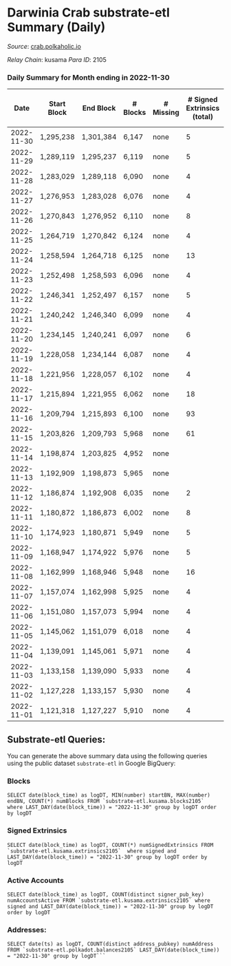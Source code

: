 # Darwinia Crab substrate-etl Summary (Daily)

_Source_: [crab.polkaholic.io](https://crab.polkaholic.io)

*Relay Chain*: kusama
*Para ID*: 2105



### Daily Summary for Month ending in 2022-11-30


| Date | Start Block | End Block | # Blocks | # Missing | # Signed Extrinsics (total) | # Active Accounts | # Addresses with Balances | # Events | # Transfers | # XCM Transfers In | # XCM Transfers Out |
| ---- | ----------- | --------- | -------- | --------- | --------------------------- | ----------------- | ------------------------- | -------- | ----------- | ------------------ | ------------------- |
| 2022-11-30 | 1,295,238 | 1,301,384 | 6,147 | none  | 5 | 2 | 52 | 12,380 | 61 ($0.001) |   | 1  |
| 2022-11-29 | 1,289,119 | 1,295,237 | 6,119 | none  | 5 | 2 | 52 | 12,328 | 61 ($0.003) | 1 ($0.006) | 1 ($0.0019) |
| 2022-11-28 | 1,283,029 | 1,289,118 | 6,090 | none  | 4 | 1 | 52 | 12,200 |   |   |   |
| 2022-11-27 | 1,276,953 | 1,283,028 | 6,076 | none  | 4 | 1 | 52 | 12,171 |   |   |   |
| 2022-11-26 | 1,270,843 | 1,276,952 | 6,110 | none  | 8 | 3 |  | 12,326 | 67 ($0.10) |   |   |
| 2022-11-25 | 1,264,719 | 1,270,842 | 6,124 | none  | 4 | 1 | 52 | 12,268 |   |   |   |
| 2022-11-24 | 1,258,594 | 1,264,718 | 6,125 | none  | 13 | 4 | 52 | 12,696 | 353 ($0.15) | 5 ($0.033) | 8 ($0.39) |
| 2022-11-23 | 1,252,498 | 1,258,593 | 6,096 | none  | 4 | 1 | 52 | 12,212 |   |   |   |
| 2022-11-22 | 1,246,341 | 1,252,497 | 6,157 | none  | 5 | 1 |  | 12,337 |   |   |   |
| 2022-11-21 | 1,240,242 | 1,246,340 | 6,099 | none  | 4 | 1 |  | 12,217 |   |   |   |
| 2022-11-20 | 1,234,145 | 1,240,241 | 6,097 | none  | 6 | 1 | 52 | 12,354 | 132 ($0.11) |   |   |
| 2022-11-19 | 1,228,058 | 1,234,144 | 6,087 | none  | 4 | 1 |  | 12,193 |   |   |   |
| 2022-11-18 | 1,221,956 | 1,228,057 | 6,102 | none  | 4 | 1 | 52 | 12,224 |   |   |   |
| 2022-11-17 | 1,215,894 | 1,221,955 | 6,062 | none  | 18 | 6 |  | 12,393 | 178 ($1.74) |   |   |
| 2022-11-16 | 1,209,794 | 1,215,893 | 6,100 | none  | 93 | 7 |  | 13,455 | 809 ($4.20) |   |   |
| 2022-11-15 | 1,203,826 | 1,209,793 | 5,968 | none  | 61 | 5 |  | 12,625 | 399 ($2.44) |   |   |
| 2022-11-14 | 1,198,874 | 1,203,825 | 4,952 | none  |  |  |  | 9,907 |   |   |   |
| 2022-11-13 | 1,192,909 | 1,198,873 | 5,965 | none  |  |  |  | 11,934 |   |   |   |
| 2022-11-12 | 1,186,874 | 1,192,908 | 6,035 | none  | 2 | 1 |  | 12,081 |   |   |   |
| 2022-11-11 | 1,180,872 | 1,186,873 | 6,002 | none  | 8 | 3 |  | 12,112 | 67 ($0.068) |   |   |
| 2022-11-10 | 1,174,923 | 1,180,871 | 5,949 | none  | 5 | 2 |  | 11,989 | 61 ($0.011) |   | 1 ($0.0099) |
| 2022-11-09 | 1,168,947 | 1,174,922 | 5,976 | none  | 5 | 2 | 50 | 12,041 | 66 ($0.056) |   |   |
| 2022-11-08 | 1,162,999 | 1,168,946 | 5,948 | none  | 16 | 4 |  | 12,384 | 414 ($0.36) |   |   |
| 2022-11-07 | 1,157,074 | 1,162,998 | 5,925 | none  | 4 | 1 |  | 11,870 |   |   |   |
| 2022-11-06 | 1,151,080 | 1,157,073 | 5,994 | none  | 4 | 1 |  | 12,007 |   |   |   |
| 2022-11-05 | 1,145,062 | 1,151,079 | 6,018 | none  | 4 | 1 |  | 12,055 |   |   |   |
| 2022-11-04 | 1,139,091 | 1,145,061 | 5,971 | none  | 4 | 1 |  | 11,962 |   |   |   |
| 2022-11-03 | 1,133,158 | 1,139,090 | 5,933 | none  | 4 | 1 | 50 | 11,885 |   |   |   |
| 2022-11-02 | 1,127,228 | 1,133,157 | 5,930 | none  | 4 | 1 |  | 11,879 |   |   |   |
| 2022-11-01 | 1,121,318 | 1,127,227 | 5,910 | none  | 4 | 1 | 50 | 11,840 |   |   |   |

## Substrate-etl Queries:
You can generate the above summary data using the following queries using the public dataset `substrate-etl` in Google BigQuery:


### Blocks
```
SELECT date(block_time) as logDT, MIN(number) startBN, MAX(number) endBN, COUNT(*) numBlocks FROM `substrate-etl.kusama.blocks2105`  where LAST_DAY(date(block_time)) = "2022-11-30" group by logDT order by logDT
```


### Signed Extrinsics
```
SELECT date(block_time) as logDT, COUNT(*) numSignedExtrinsics FROM `substrate-etl.kusama.extrinsics2105`  where signed and LAST_DAY(date(block_time)) = "2022-11-30" group by logDT order by logDT
```


### Active Accounts
```
SELECT date(block_time) as logDT, COUNT(distinct signer_pub_key) numAccountsActive FROM `substrate-etl.kusama.extrinsics2105` where signed and LAST_DAY(date(block_time)) = "2022-11-30" group by logDT order by logDT
```


### Addresses:
```
SELECT date(ts) as logDT, COUNT(distinct address_pubkey) numAddress FROM `substrate-etl.polkadot.balances2105` LAST_DAY(date(block_time)) = "2022-11-30" group by logDT```

